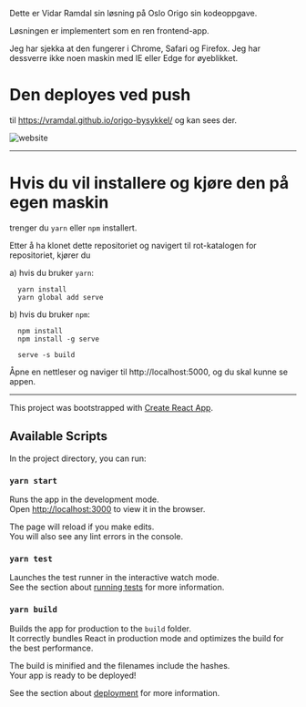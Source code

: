 Dette er Vidar Ramdal sin løsning på Oslo Origo sin kodeoppgave.

Løsningen er implementert som en ren frontend-app.

Jeg har sjekka at den fungerer i Chrome, Safari og Firefox. Jeg har dessverre ikke noen maskin med IE eller Edge for øyeblikket.

# Den deployes ved push 
til https://vramdal.github.io/origo-bysykkel/ og kan sees der.

![website](https://github.com/vramdal/origo-bysykkel/workflows/website/badge.svg)

------

# Hvis du vil installere og kjøre den på egen maskin
 trenger du `yarn` eller `npm` installert.

Etter å ha klonet dette repositoriet og navigert til rot-katalogen for repositoriet, kjører du

a) hvis du bruker `yarn`:
````
  yarn install
  yarn global add serve
````

b) hvis du bruker `npm`:
````
  npm install
  npm install -g serve
````


````
  serve -s build
````


Åpne en nettleser og naviger til http://localhost:5000, og du skal kunne se appen.


-----

This project was bootstrapped with [Create React App](https://github.com/facebook/create-react-app).

## Available Scripts

In the project directory, you can run:

### `yarn start`

Runs the app in the development mode.<br />
Open [http://localhost:3000](http://localhost:3000) to view it in the browser.

The page will reload if you make edits.<br />
You will also see any lint errors in the console.

### `yarn test`

Launches the test runner in the interactive watch mode.<br />
See the section about [running tests](https://facebook.github.io/create-react-app/docs/running-tests) for more information.

### `yarn build`

Builds the app for production to the `build` folder.<br />
It correctly bundles React in production mode and optimizes the build for the best performance.

The build is minified and the filenames include the hashes.<br />
Your app is ready to be deployed!

See the section about [deployment](https://facebook.github.io/create-react-app/docs/deployment) for more information.
